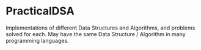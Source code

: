 # PracticalDSA
Implementations of different Data Structures and Algorithms, and problems solved for each. May have the same Data Structure / Algorithm in many programming languages.

